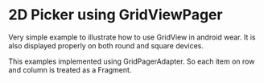 # 2D Picker using GridViewPager
 
Very simple example to illustrate how to use GridView in android wear. It is also displayed properly on both round and square devices.
 
This examples implemented using GridPagerAdapter. So each item on row and column is treated as a Fragment.